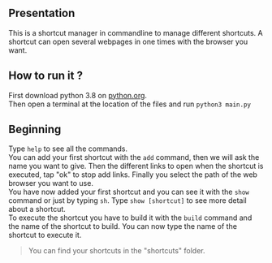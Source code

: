 
## Presentation
<p>This is a shortcut manager in commandline to manage different shortcuts. A shortcut can open several webpages in one times with the browser you want.</p>

## How to run it ?
First download python 3.8 on <a href="https://www.python.org/downloads/">python.org</a>.<br>
Then open a terminal at the location of the files and run `python3 main.py`

## Beginning
Type `help` to see all the commands.<br>
You can add your first shortcut with the `add` command, then we will ask the name you want to give. Then the different links to open when the shortcut is executed, tap "ok" to stop add links. Finally you select the path of the web browser you want to use.<br>
You have now added your first shortcut and you can see it with the `show` command or just by typing `sh`. Type `show [shortcut]` to see more detail about a shortcut.<br>
To execute the shortcut you have to build it with the `build` command and the name of the shortcut to build.
You can now type the name of the shortcut to execute it.
> You can find your shortcuts in the "shortcuts" folder.
